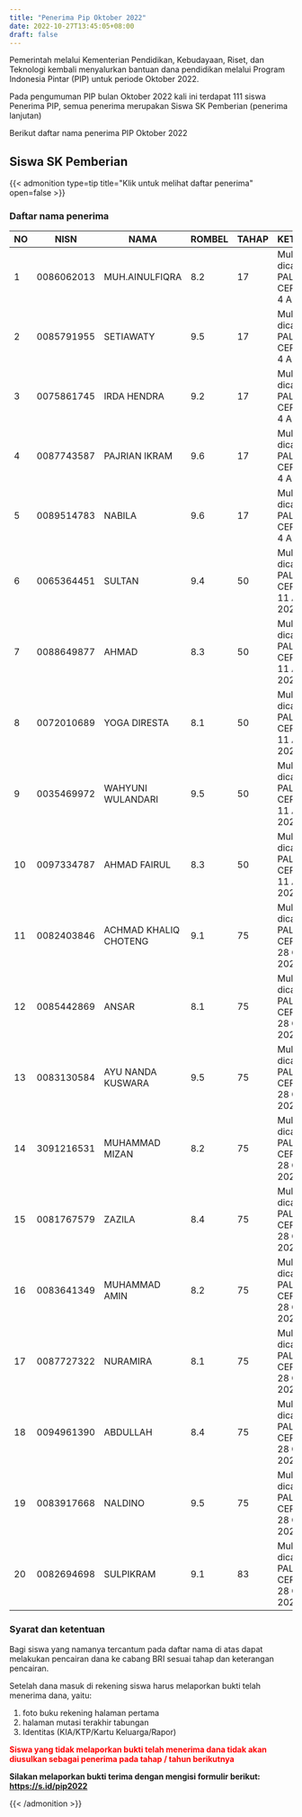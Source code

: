 ```yaml
---
title: "Penerima Pip Oktober 2022"
date: 2022-10-27T13:45:05+08:00
draft: false
---
```


Pemerintah melalui Kementerian Pendidikan, Kebudayaan, Riset, dan Teknologi kembali menyalurkan bantuan dana pendidikan melalui Program Indonesia Pintar (PIP) untuk periode Oktober 2022.

Pada pengumuman PIP bulan Oktober 2022 kali ini terdapat 111 siswa Penerima PIP, semua penerima merupakan Siswa SK Pemberian (penerima lanjutan)

Berikut daftar nama penerima PIP Oktober 2022

## Siswa SK Pemberian

{{< admonition type=tip title="Klik untuk melihat daftar penerima" open=false >}}

  ### Daftar nama penerima

| NO | NISN       | NAMA                  | ROMBEL | TAHAP | KETERANGAN                                                |
| -- | ---------- | --------------------- | ------ | ----- | --------------------------------------------------------- |
| 1  | 0086062013 | MUH.AINULFIQRA        | 8.2    | 17    | Mulai bisa dicairkan PALING CEPAT tanggal 4 April 2022    |
| 2  | 0085791955 | SETIAWATY             | 9.5    | 17    | Mulai bisa dicairkan PALING CEPAT tanggal 4 April 2022    |
| 3  | 0075861745 | IRDA HENDRA           | 9.2    | 17    | Mulai bisa dicairkan PALING CEPAT tanggal 4 April 2022    |
| 4  | 0087743587 | PAJRIAN IKRAM         | 9.6    | 17    | Mulai bisa dicairkan PALING CEPAT tanggal 4 April 2022    |
| 5  | 0089514783 | NABILA                | 9.6    | 17    | Mulai bisa dicairkan PALING CEPAT tanggal 4 April 2022    |
| 6  | 0065364451 | SULTAN                | 9.4    | 50    | Mulai bisa dicairkan PALING CEPAT tanggal 11 Agustus 2022 |
| 7  | 0088649877 | AHMAD                 | 8.3    | 50    | Mulai bisa dicairkan PALING CEPAT tanggal 11 Agustus 2022 |
| 8  | 0072010689 | YOGA DIRESTA          | 8.1    | 50    | Mulai bisa dicairkan PALING CEPAT tanggal 11 Agustus 2022 |
| 9  | 0035469972 | WAHYUNI WULANDARI     | 9.5    | 50    | Mulai bisa dicairkan PALING CEPAT tanggal 11 Agustus 2022 |
| 10 | 0097334787 | AHMAD FAIRUL          | 8.3    | 50    | Mulai bisa dicairkan PALING CEPAT tanggal 11 Agustus 2022 |
| 11 | 0082403846 | ACHMAD KHALIQ CHOTENG | 9.1    | 75    | Mulai bisa dicairkan PALING CEPAT tanggal 28 Oktober 2022 |
| 12 | 0085442869 | ANSAR                 | 8.1    | 75    | Mulai bisa dicairkan PALING CEPAT tanggal 28 Oktober 2022 |
| 13 | 0083130584 | AYU NANDA KUSWARA     | 9.5    | 75    | Mulai bisa dicairkan PALING CEPAT tanggal 28 Oktober 2022 |
| 14 | 3091216531 | MUHAMMAD MIZAN        | 8.2    | 75    | Mulai bisa dicairkan PALING CEPAT tanggal 28 Oktober 2022 |
| 15 | 0081767579 | ZAZILA                | 8.4    | 75    | Mulai bisa dicairkan PALING CEPAT tanggal 28 Oktober 2022 |
| 16 | 0083641349 | MUHAMMAD AMIN         | 8.2    | 75    | Mulai bisa dicairkan PALING CEPAT tanggal 28 Oktober 2022 |
| 17 | 0087727322 | NURAMIRA              | 8.1    | 75    | Mulai bisa dicairkan PALING CEPAT tanggal 28 Oktober 2022 |
| 18 | 0094961390 | ABDULLAH              | 8.4    | 75    | Mulai bisa dicairkan PALING CEPAT tanggal 28 Oktober 2022 |
| 19 | 0083917668 | NALDINO               | 9.5    | 75    | Mulai bisa dicairkan PALING CEPAT tanggal 28 Oktober 2022 |
| 20 | 0082694698 | SULPIKRAM             | 9.1    | 83    | Mulai bisa dicairkan PALING CEPAT tanggal 28 Oktober 2022 |

### Syarat dan ketentuan
  Bagi siswa yang namanya tercantum pada daftar nama di atas dapat melakukan pencairan dana ke cabang BRI sesuai tahap dan keterangan pencairan.
  
  Setelah dana masuk di rekening siswa harus melaporkan bukti telah menerima dana, yaitu:
  1) foto buku rekening halaman pertama 
  2) halaman mutasi terakhir tabungan 
  3) Identitas (KIA/KTP/Kartu Keluarga/Rapor)
  
  <span style="color:#ff0000"> **Siswa yang tidak melaporkan bukti telah menerima dana tidak akan diusulkan sebagai penerima pada tahap / tahun berikutnya** </span>
  
  **Silakan melaporkan bukti terima dengan mengisi formulir berikut: https://s.id/pip2022**

{{< /admonition >}}